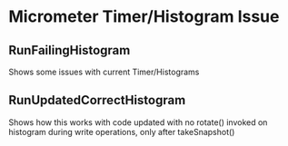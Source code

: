 # Micrometer Timer/Histogram Issue

## RunFailingHistogram

Shows some issues with current Timer/Histograms

## RunUpdatedCorrectHistogram

Shows how this works with code updated with no rotate() invoked on
histogram during write operations, only after takeSnapshot()

